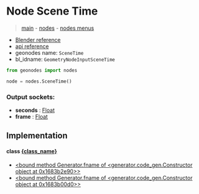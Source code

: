 # Node Scene Time

> [main](../structure.md) - [nodes](nodes.md) - [nodes menus](nodes_menus.md)

- [Blender reference](https://docs.blender.org/manual/en/latest/modeling/geometry_nodes/input/scene_time.html)
- [api reference](https://docs.blender.org/api/current/bpy.types.GeometryNodeInputSceneTime.html)
- geonodes name: `SceneTime`
- bl_idname: `GeometryNodeInputSceneTime`

```python
from geonodes import nodes

node = nodes.SceneTime()
```

### Output sockets:

- **seconds** : [Float](Float.md)
- **frame** : [Float](Float.md)

## Implementation

#### class [{class_name}]({class_name}.md)

 - [<bound method Generator.fname of <generator.code_gen.Constructor object at 0x1683b2e90>>](Float.md#Seconds-classmethod)
 - [<bound method Generator.fname of <generator.code_gen.Constructor object at 0x1683b00d0>>](Float.md#Frame-classmethod)
